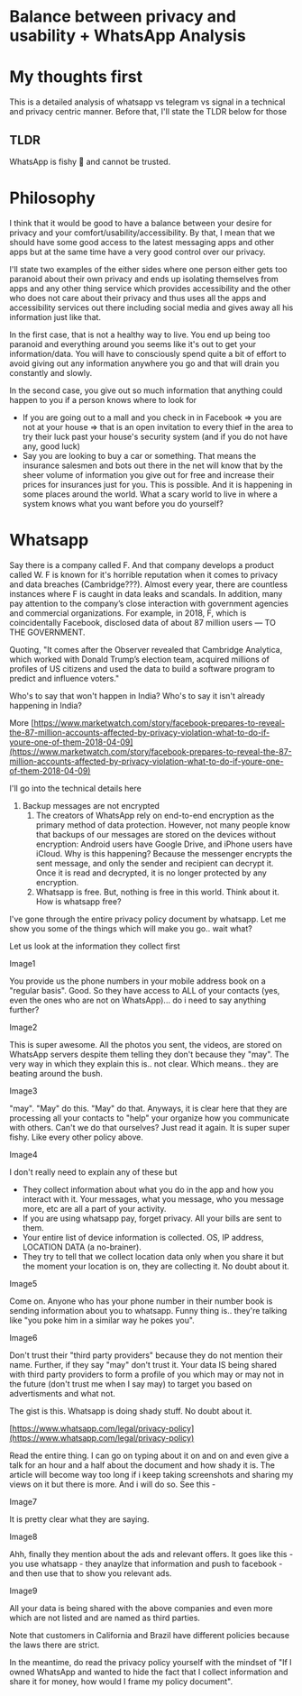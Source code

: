 # Balance between privacy and usability + WhatsApp Analysis

# My thoughts first

This is a detailed analysis of whatsapp vs telegram vs signal in a technical and privacy centric manner. Before that, I'll state the TLDR below for those

## TLDR

WhatsApp is fishy 🎣 and cannot be trusted.

# Philosophy

I think that it would be good to have a balance between your desire for privacy and your comfort/usability/accessibility. By that, I mean that we should have some good access to the latest messaging apps and other apps but at the same time have a very good control over our privacy.

I'll state two examples of the either sides where one person either gets too paranoid about their own privacy and ends up isolating themselves from apps and any other thing service which provides accessibility and the other who does not care about their privacy and thus uses all the apps and accessibility services out there including social media and gives away all his information just like that.

In the first case, that is not a healthy way to live. You end up being too paranoid and everything around you seems like it's out to get your information/data. You will have to consciously spend quite a bit of effort to avoid giving out any information anywhere you go and that will drain you constantly and slowly.

In the second case, you give out so much information that anything could happen to you if a person knows where to look for

- If you are going out to a mall and you check in in Facebook ⇒ you are not at your house ⇒ that is an open invitation to every thief in the area to try their luck past your house's security system (and if you do not have any, good luck)
- Say you are looking to buy a car or something. That means the insurance salesmen and bots out there in the net will know that by the sheer volume of information you give out for free and increase their prices for insurances just for you. This is possible. And it is happening in some places around the world. What a scary world to live in where a system knows what you want before you do yourself?

# Whatsapp

Say there is a company called F. And that company develops a product called W. F is known for it's horrible reputation when it comes to privacy and data breaches (Cambridge???). Almost every year, there are countless instances where F is caught in data leaks and scandals. In addition, many pay attention to the company’s close interaction with government agencies and commercial organizations. For example, in 2018, F, which is coincidentally Facebook, disclosed data of about 87 million users — TO THE GOVERNMENT.

Quoting, "It comes after the Observer revealed that Cambridge Analytica, which worked with Donald Trump’s election team, acquired millions of profiles of US citizens and used the data to build a software program to predict and influence voters."

Who's to say that won't happen in India? Who's to say it isn't already happening in India?

More [https://www.marketwatch.com/story/facebook-prepares-to-reveal-the-87-million-accounts-affected-by-privacy-violation-what-to-do-if-youre-one-of-them-2018-04-09](https://www.marketwatch.com/story/facebook-prepares-to-reveal-the-87-million-accounts-affected-by-privacy-violation-what-to-do-if-youre-one-of-them-2018-04-09)

I'll go into the technical details here

1. Backup messages are not encrypted
    1. The creators of WhatsApp rely on end-to-end encryption as the primary method of data protection. However,  not many people know that backups of our messages are stored on the devices without encryption: Android users have Google Drive, and iPhone users have iCloud. Why is this happening? Because the messenger encrypts the sent message, and 
    only the sender and recipient can decrypt it. Once it is read and decrypted, it is no longer protected by any encryption.
    2. Whatsapp is free. But, nothing is free in this world. Think about it. How is whatsapp free?

I've gone through the entire privacy policy document by whatsapp. Let me show you some of the things which will make you go.. wait what?

Let us look at the information they collect first

Image1

You provide us the phone numbers in your mobile address book on a "regular basis". Good. So they have access to ALL of your contacts (yes, even the ones who are not on WhatsApp)... do i need to say anything further?

Image2

This is super awesome. All the photos you sent, the videos, are stored on WhatsApp servers despite them telling they don't because they "may".  The very way in which they explain this is.. not clear. Which means.. they are beating around the bush.

Image3

"may". "May" do this. "May" do that. Anyways, it is clear here that they are processing all your contacts to "help" your organize how you communicate with others. Can't we do that ourselves? Just read it again. It is super super fishy. Like every other policy above.

Image4

I don't really need to explain any of these but

- They collect information about what you do in the app and how you interact with it. Your messages, what you message, who you message more, etc are all a part of your activity.
- If you are using whatsapp pay, forget privacy. All your bills are sent to them.
- Your entire list of device information is collected. OS, IP address, LOCATION DATA (a no-brainer).
- They try to tell that we collect location data only when you share it but the moment your location is on, they are collecting it. No doubt about it.

Image5

Come on. Anyone who has your phone number in their number book is sending information about you to whatsapp. Funny thing is.. they're talking like "you poke him in a similar way he pokes you".

Image6

Don't trust their "third party providers" because they do not mention their name. Further, if they say "may" don't trust it. Your data IS being shared with third party providers to form a profile of you which may or may not in the future (don't trust me when I say may) to target you based on advertisments and what not.

The gist is this. Whatsapp is doing shady stuff. No doubt about it.

[https://www.whatsapp.com/legal/privacy-policy](https://www.whatsapp.com/legal/privacy-policy)

Read the entire thing. I can go on typing about it on and on and even give a talk for an hour and a half about the document and how shady it is. The article will become way too long if i keep taking screenshots and sharing my views on it but there is more. And i will do so. See this - 

Image7

It is pretty clear what they are saying.

Image8

Ahh, finally they mention about the ads and relevant offers. It goes like this - you use whatsapp - they anaylze that information and push to facebook - and then use that to show you relevant ads.

Image9

All your data is being shared with the above companies and even more which are not listed and are named as third parties.

Note that customers in California and Brazil have different policies because the laws there are strict.

In the meantime, do read the privacy policy yourself with the mindset of "If I owned WhatsApp and wanted to hide the fact that I collect information and share it for money, how would I frame my policy document".
